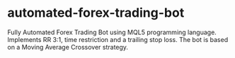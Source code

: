# automated-forex-trading-bot
Fully Automated Forex Trading Bot using MQL5 programming language. Implements RR 3:1, time restriction and a trailing stop loss. The bot is based on a Moving Average Crossover strategy.
